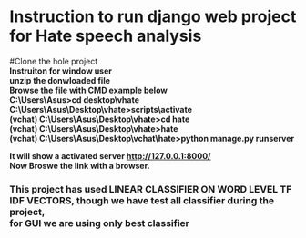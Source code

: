 # Instruction to run django web project for Hate speech analysis 
#Clone the hole project <br>
<strong>Instruiton for window user <br>
unzip the donwloaded file<br>
Browse the file with CMD example below<br>
C:\Users\Asus>cd desktop\vhate<br>
C:\Users\Asus\Desktop\vhate>scripts\activate<br>
(vchat) C:\Users\Asus\Desktop\vhate>cd hate<br>
(vchat) C:\Users\Asus\Desktop\vhate>hate<br>
(vchat) C:\Users\Asus\Desktop\vchat\hate>python manage.py runserver<br>

It will show a activated server http://127.0.0.1:8000/<br>
Now Broswe the link with a browser.<br>
<h3>This project has used LINEAR CLASSIFIER ON WORD LEVEL TF IDF VECTORS, though we have test all classifier during the project, <br>
for GUI we are using only best classifier</h3></strong>


